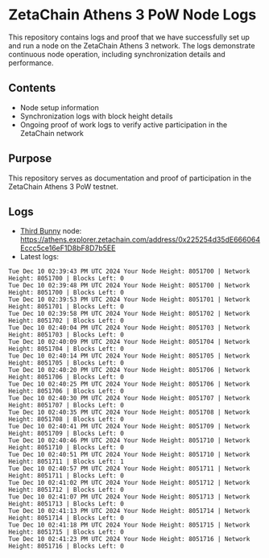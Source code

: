 # ZetaChain Athens 3 PoW Node Logs
This repository contains logs and proof that we have successfully set up and run a node on the ZetaChain Athens 3 network. The logs demonstrate continuous node operation, including synchronization details and performance.

## Contents
- Node setup information
- Synchronization logs with block height details
- Ongoing proof of work logs to verify active participation in the ZetaChain network

## Purpose
This repository serves as documentation and proof of participation in the ZetaChain Athens 3 PoW testnet.

## Logs

- [Third Bunny](https://thirdbunny.xyz/) node: https://athens.explorer.zetachain.com/address/0x225254d35dE666064Eccc5ce16eF1D8bF8D7b5EE
- Latest logs:
```
Tue Dec 10 02:39:43 PM UTC 2024 Your Node Height: 8051700 | Network Height: 8051700 | Blocks Left: 0
Tue Dec 10 02:39:48 PM UTC 2024 Your Node Height: 8051700 | Network Height: 8051700 | Blocks Left: 0
Tue Dec 10 02:39:53 PM UTC 2024 Your Node Height: 8051701 | Network Height: 8051701 | Blocks Left: 0
Tue Dec 10 02:39:58 PM UTC 2024 Your Node Height: 8051702 | Network Height: 8051702 | Blocks Left: 0
Tue Dec 10 02:40:04 PM UTC 2024 Your Node Height: 8051703 | Network Height: 8051703 | Blocks Left: 0
Tue Dec 10 02:40:09 PM UTC 2024 Your Node Height: 8051704 | Network Height: 8051704 | Blocks Left: 0
Tue Dec 10 02:40:14 PM UTC 2024 Your Node Height: 8051705 | Network Height: 8051705 | Blocks Left: 0
Tue Dec 10 02:40:20 PM UTC 2024 Your Node Height: 8051706 | Network Height: 8051706 | Blocks Left: 0
Tue Dec 10 02:40:25 PM UTC 2024 Your Node Height: 8051706 | Network Height: 8051706 | Blocks Left: 0
Tue Dec 10 02:40:30 PM UTC 2024 Your Node Height: 8051707 | Network Height: 8051707 | Blocks Left: 0
Tue Dec 10 02:40:35 PM UTC 2024 Your Node Height: 8051708 | Network Height: 8051708 | Blocks Left: 0
Tue Dec 10 02:40:41 PM UTC 2024 Your Node Height: 8051709 | Network Height: 8051709 | Blocks Left: 0
Tue Dec 10 02:40:46 PM UTC 2024 Your Node Height: 8051710 | Network Height: 8051710 | Blocks Left: 0
Tue Dec 10 02:40:51 PM UTC 2024 Your Node Height: 8051710 | Network Height: 8051711 | Blocks Left: 1
Tue Dec 10 02:40:57 PM UTC 2024 Your Node Height: 8051711 | Network Height: 8051711 | Blocks Left: 0
Tue Dec 10 02:41:02 PM UTC 2024 Your Node Height: 8051712 | Network Height: 8051712 | Blocks Left: 0
Tue Dec 10 02:41:07 PM UTC 2024 Your Node Height: 8051713 | Network Height: 8051713 | Blocks Left: 0
Tue Dec 10 02:41:13 PM UTC 2024 Your Node Height: 8051714 | Network Height: 8051714 | Blocks Left: 0
Tue Dec 10 02:41:18 PM UTC 2024 Your Node Height: 8051715 | Network Height: 8051715 | Blocks Left: 0
Tue Dec 10 02:41:23 PM UTC 2024 Your Node Height: 8051716 | Network Height: 8051716 | Blocks Left: 0
```
